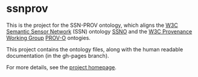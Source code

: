 # ssnprov
This is the project for the SSN-PROV ontology, which aligns the [W3C Semantic Sensor Network](http://www.w3.org/2005/Incubator/ssn/) (SSN) ontology [SSNO](http://purl.oclc.org/NET/ssnx/ssn ) and the [W3C Provenance Working Group](http://www.w3.org/2011/prov/wiki/Main_Page) [PROV-O](http://www.w3.org/ns/prov-o) ontogies.

This project contains the ontology files, along with the human readable documentation (in the gh-pages branch).

For more details, see the [project homepage](http://dcorsar.github.io/ssnprov/).
